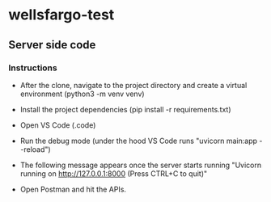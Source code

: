 # wellsfargo-test
## Server side code
### Instructions


- After the clone, navigate to the project directory and create a virtual environment (python3 -m venv venv)
- Install the project dependencies (pip install -r requirements.txt)
- Open VS Code (.code)
- Run the debug mode (under the hood VS Code runs "uvicorn main:app --reload")
- The following message appears once the server starts running "Uvicorn running on http://127.0.0.1:8000 (Press CTRL+C to quit)"

- Open Postman and hit the APIs.
